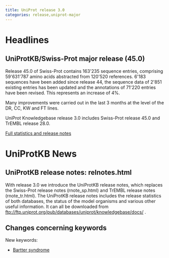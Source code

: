 ```yaml
---
title: UniProt release 3.0
categories: release,uniprot-major
---
```


# Headlines

## UniProtKB/Swiss-Prot major release (45.0)

Release 45.0 of Swiss-Prot contains 163'235 sequence entries, comprising 59'631'787 amino acids abstracted from 120'520 references. 6'183 sequences have been added since release 44, the sequence data of 2'851 existing entries has been updated and the annotations of 71'220 entries have been revised. This represents an increase of 4%.

Many improvements were carried out in the last 3 months at the level of the DR, CC, KW and FT lines.

UniProt Knowledgebase release 3.0 includes Swiss-Prot release 45.0 and TrEMBL release 28.0.

[Full statistics and release notes](http://www.expasy.org/txt/old-rel/relnotes.45.htm)

# UniProtKB News

## UniProtKB release notes: relnotes.html

With release 3.0 we introduce the UniProtKB release notes, which replaces the Swiss-Prot release notes (rnote\_sp.html) and TrEMBL release notes (rnote\_tr.html). The UniProtKB release notes includes the release statistics of both databases, the status of the model organisms and various other useful information. It can all be downloaded from <ftp://ftp.uniprot.org/pub/databases/uniprot/knowledgebase/docs/> .

## Changes concerning keywords

New keywords:

-   [Bartter syndrome](http://www.uniprot.org/keywords/KW-0910)
